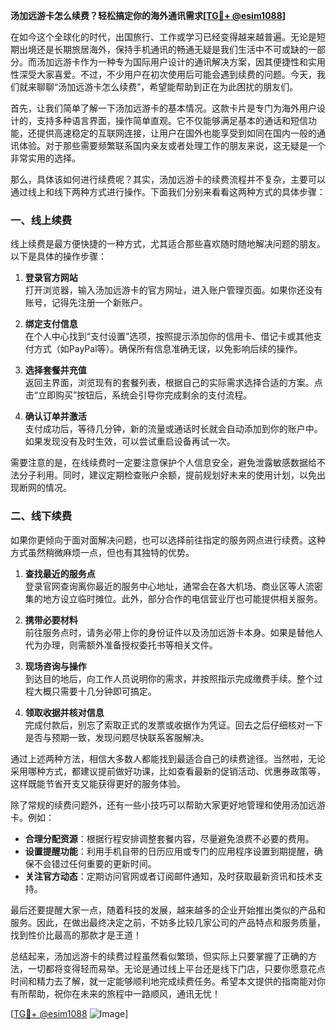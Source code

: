 **汤加远游卡怎么续费？轻松搞定你的海外通讯需求[[TG💪+ @esim1088](https://t.me/s/esim1088)]**

在如今这个全球化的时代，出国旅行、工作或学习已经变得越来越普遍。无论是短期出境还是长期旅居海外，保持手机通讯的畅通无疑是我们生活中不可或缺的一部分。而汤加远游卡作为一种专为国际用户设计的通讯解决方案，因其便捷性和实用性深受大家喜爱。不过，不少用户在初次使用后可能会遇到续费的问题。今天，我们就来聊聊“汤加远游卡怎么续费”，希望能帮助到正在为此困扰的朋友们。

首先，让我们简单了解一下汤加远游卡的基本情况。这款卡片是专门为海外用户设计的，支持多种语言界面，操作简单直观。它不仅能够满足基本的通话和短信功能，还提供高速稳定的互联网连接，让用户在国外也能享受到如同在国内一般的通讯体验。对于那些需要频繁联系国内亲友或者处理工作的朋友来说，这无疑是一个非常实用的选择。

那么，具体该如何进行续费呢？其实，汤加远游卡的续费流程并不复杂，主要可以通过线上和线下两种方式进行操作。下面我们分别来看看这两种方式的具体步骤：

### **一、线上续费**
线上续费是最方便快捷的一种方式，尤其适合那些喜欢随时随地解决问题的朋友。以下是具体的操作步骤：

1. **登录官方网站**  
   打开浏览器，输入汤加远游卡的官方网址，进入账户管理页面。如果你还没有账号，记得先注册一个新账户。

2. **绑定支付信息**  
   在个人中心找到“支付设置”选项，按照提示添加你的信用卡、借记卡或其他支付方式（如PayPal等）。确保所有信息准确无误，以免影响后续的操作。

3. **选择套餐并充值**  
   返回主界面，浏览现有的套餐列表，根据自己的实际需求选择合适的方案。点击“立即购买”按钮后，系统会引导你完成剩余的支付流程。

4. **确认订单并激活**  
   支付成功后，等待几分钟，新的流量或通话时长就会自动添加到你的账户中。如果发现没有及时生效，可以尝试重启设备再试一次。

需要注意的是，在线续费时一定要注意保护个人信息安全，避免泄露敏感数据给不法分子利用。同时，建议定期检查账户余额，提前规划好未来的使用计划，以免出现断网的情况。

### **二、线下续费**
如果你更倾向于面对面解决问题，也可以选择前往指定的服务网点进行续费。这种方式虽然稍微麻烦一点，但也有其独特的优势。

1. **查找最近的服务点**  
   登录官网查询离你最近的服务中心地址，通常会在各大机场、商业区等人流密集的地方设立临时摊位。此外，部分合作的电信营业厅也可能提供相关服务。

2. **携带必要材料**  
   前往服务点时，请务必带上你的身份证件以及汤加远游卡本身。如果是替他人代为办理，则需额外准备授权委托书等相关文件。

3. **现场咨询与操作**  
   到达目的地后，向工作人员说明你的需求，并按照指示完成缴费手续。整个过程大概只需要十几分钟即可搞定。

4. **领取收据并核对信息**  
   完成付款后，别忘了索取正式的发票或收据作为凭证。回去之后仔细核对一下是否与预期一致，发现问题尽快联系客服解决。

通过上述两种方法，相信大多数人都能找到最适合自己的续费途径。当然啦，无论采用哪种方式，都建议提前做好功课，比如查看最新的促销活动、优惠券政策等，这样既能节省开支又能获得更好的服务体验。

除了常规的续费问题外，还有一些小技巧可以帮助大家更好地管理和使用汤加远游卡。例如：

- **合理分配资源**：根据行程安排调整套餐内容，尽量避免浪费不必要的费用。
- **设置提醒功能**：利用手机自带的日历应用或专门的应用程序设置到期提醒，确保不会错过任何重要的更新时间。
- **关注官方动态**：定期访问官网或者订阅邮件通知，及时获取最新资讯和技术支持。

最后还要提醒大家一点，随着科技的发展，越来越多的企业开始推出类似的产品和服务。因此，在做出最终决定之前，不妨多比较几家公司的产品特点和服务质量，找到性价比最高的那款才是王道！

总结起来，汤加远游卡的续费过程虽然看似繁琐，但实际上只要掌握了正确的方法，一切都将变得轻而易举。无论是通过线上平台还是线下门店，只要你愿意花点时间和精力去了解，就一定能够顺利地完成续费任务。希望本文提供的指南能对你有所帮助，祝你在未来的旅程中一路顺风，通讯无忧！ 

[[TG💪+ @esim1088](https://t.me/s/esim1088) ![Image](https://i.postimg.cc/4NQfJmqS/Snipaste-2025-05-13-00-14-12.png)]